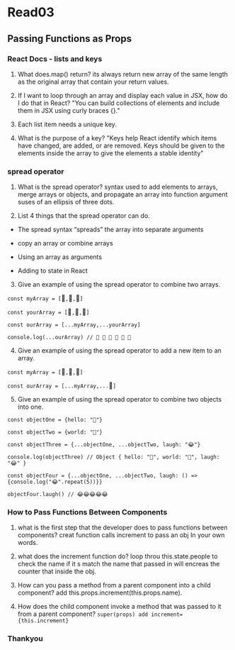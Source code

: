 # Read03

## Passing Functions as Props

### React Docs - lists and keys

1. What does.map() return? its always return new array of the same length as the original array that contain your return values.

2. If I want to loop through an array and display each value in JSX, how do I do that in React? "You can build collections of elements and include them in JSX using curly braces {}."

3. Each list item needs a unique key.

4. What is the purpose of a key? "Keys help React identify which items have changed, are added, or are removed. Keys should be given to the elements inside the array to give the elements a stable identity"

### spread operator

1. What is the spread operator? syntax used to add elements to arrays, merge arrays or objects, and propagate an array into function argument suses of an ellipsis of three dots.

2. List 4 things that the spread operator can do.

* The spread syntax “spreads” the array into separate arguments

* copy an array or combine arrays

* Using an array as arguments

* Adding to state in React

3. Give an example of using the spread operator to combine two arrays.

`const myArray = [`🤪`,`🐻`,`🎌`]`

`const yourArray = [`🙂`,`🤗`,`🤩`]`

`const ourArray = [...myArray,...yourArray]`

`console.log(...ourArray) // 🤪 🐻 🎌 🙂 🤗 🤩`

4. Give an example of using the spread operator to add a new item to an array.

`const myArray = [`🤪`,`🐻`,`🎌`]`

`const ourArray = [...myArray,...`🤩`]`

5. Give an example of using the spread operator to combine two objects into one.

`const objectOne = {hello: "🤪"}`

`const objectTwo = {world: "🐻"}`

`const objectThree = {...objectOne, ...objectTwo, laugh: "😂"}`

`console.log(objectThree) // Object { hello: "🤪", world: "🐻", laugh: "😂" }`

`const objectFour = {...objectOne, ...objectTwo, laugh: () => {console.log("😂".repeat(5))}}`

`objectFour.laugh() // 😂😂😂😂😂`

### How to Pass Functions Between Components

1. what is the first step that the developer does to pass functions between components? creat function calls increment to pass an obj In your own words.

2. what does the increment function do? loop throu this.state.people to check the name if it s match the name that passed in will encreas the counter that inside the obj.

3. How can you pass a method from a parent component into a child component? add this.props.increment(this.props.name).

4. How does the child component invoke a method that was passed to it from a parent component? `super(props) add increment={this.increment}`

### Thankyou